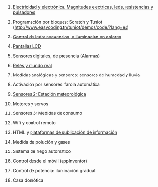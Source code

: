1. [Electricidad y electrónica. Magnitudes electricas, leds, resistencias y pulsadores](./Electronica.md)

1. Programación por bloques: Scratch y Tuniot (http://www.easycoding.tn/tuniot/demos/code/?lang=es)

1. [Control de leds: secuencias, e iluminación en colores](./Leds.md)

1. [Pantallas LCD](./LCD.md)

1. Sensores digitales, de presencia (Alarmas)

1. [Relés y mundo real](./Reles.md)

1. Medidas analógicas y sensores: sensores de humedad y lluvia

1. Activación por sensores: farola automática

1. [Sensores 2:  Estación meteorológica](./Sensores_atmosfericos.md)

1. Motores y servos

1. Sensores 3: Medidas de consumo

1. Wifi y control remoto

1. HTML y [plataformas de publicación de información](./Plataformas.md)

1. Medida de polución y gases

1. Sistema de riego automático

1. Control desde el móvil (appInventor)

1. Control de potencia: iluminación gradual

1. Casa domótica
